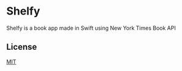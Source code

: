 # Shelfy

Shelfy is a book app made in Swift using New York Times Book API

## License

[MIT](https://choosealicense.com/licenses/mit/)
